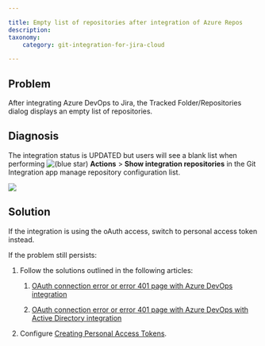 ```yaml
---

title: Empty list of repositories after integration of Azure Repos
description:
taxonomy:
    category: git-integration-for-jira-cloud

---
```

## Problem

After integrating Azure DevOps to Jira, the Tracked Folder/Repositories dialog displays an empty list of repositories.

## Diagnosis

The integration status is UPDATED but users will see a blank list when performing ![(blue star)](https://bigbrassband.atlassian.net/wiki/s/-1639011364/6452/8b4898d3c114827e64ec143b4fa79bb76a6cfa5b/_/images/icons/emoticons/star_blue.png) **Actions** > **Show integration repositories** in the Git Integration app manage repository configuration list.

![](https://bigbrassband.atlassian.net/wiki/download/thumbnails/421298248/azure-no-repo-view-repos-cloud.png?version=1&modificationDate=1586356225011&cacheVersion=1&api=v2&width=557&height=345)

## Solution

If the integration is using the oAuth access, switch to personal access token instead.

If the problem still persists:

1.  Follow the solutions outlined in the following articles:

    1.  [OAuth connection error or error 401 page with Azure DevOps integration](/wiki/spaces/GITCLOUD/pages/420282493/OAuth+connection+error+or+error+401+page+with+Azure+DevOps+integration)

    2.  [OAuth connection error or error 401 page with Azure DevOps with Active Directory integration](/wiki/spaces/GITCLOUD/pages/421527629/OAuth+connection+error+or+error+401+page+with+Azure+DevOps+with+Active+Directory+integration)

2.  Configure [Creating Personal Access Tokens](/wiki/spaces/GITCLOUD/pages/107216897/Creating+Personal+Access+Tokens#CreatingPersonalAccessTokens-AzureDevOps|VisualStudioTeamServices(VSTS)).

